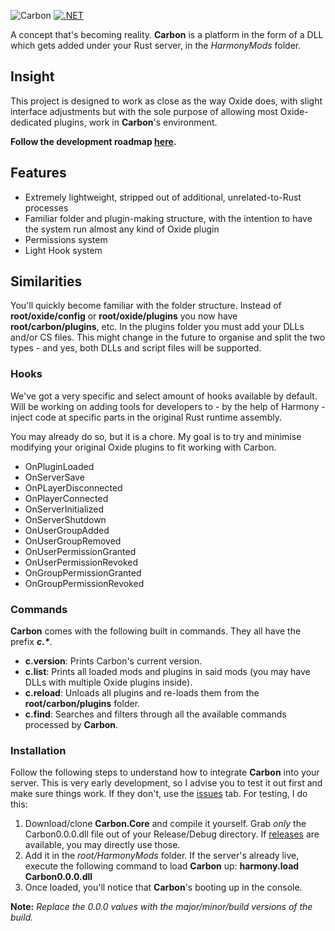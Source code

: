 ![Carbon](https://i.imgur.com/dUINq6H.png)
[![.NET](https://github.com/raulssorban/Carbon.Core/actions/workflows/dotnet.yml/badge.svg)](https://github.com/raulssorban/Carbon.Core/actions/workflows/dotnet.yml)

A concept that's becoming reality. **Carbon** is a platform in the form of a DLL which gets added under your Rust server, in the *HarmonyMods* folder. 

## Insight
This project is designed to work as close as the way Oxide does, with slight interface adjustments but with the sole purpose of allowing most Oxide-dedicated plugins, work in **Carbon**'s environment.

**Follow the development roadmap [here](https://trello.com/b/FMTfHkSg/carboncore).**

## Features
* Extremely lightweight, stripped out of additional, unrelated-to-Rust processes
* Familiar folder and plugin-making structure, with the intention to have the system run almost any kind of Oxide plugin
* Permissions system
* Light Hook system

## Similarities
You'll quickly become familiar with the folder structure. Instead of **root/oxide/config** or **root/oxide/plugins** you now have **root/carbon/plugins**, etc. In the plugins folder you must add your DLLs and/or CS files. This might change in the future to organise and split the two types - and yes, both DLLs and script files will be supported.

### Hooks
We've got a very specific and select amount of hooks available by default. Will be working on adding tools for developers to - by the help of Harmony - inject code at specific parts in the original Rust runtime assembly. 

You may already do so, but it is a chore. My goal is to try and minimise modifying your original Oxide plugins to fit working with Carbon.
* OnPluginLoaded
* OnServerSave
* OnPLayerDisconnected
* OnPlayerConnected
* OnServerInitialized
* OnServerShutdown
* OnUserGroupAdded
* OnUserGroupRemoved
* OnUserPermissionGranted
* OnUserPermissionRevoked
* OnGroupPermissionGranted
* OnGroupPermissionRevoked

### Commands
**Carbon** comes with the following built in commands. They all have the prefix **_c.*_**.
* **c.version**: Prints Carbon's current version.
* **c.list**: Prints all loaded mods and plugins in said mods (you may have DLLs with multiple Oxide plugins inside).
* **c.reload**: Unloads all plugins and re-loads them from the **root/carbon/plugins** folder.
* **c.find**: Searches and filters through all the available commands processed by **Carbon**.

### Installation
Follow the following steps to understand how to integrate **Carbon** into your server. This is very early development, so I advise you to test it out first and make sure things work. If they don't, use the [issues](https://github.com/raulssorban/Carbon.Core/issues) tab. For testing, I do this:

1. Download/clone **Carbon.Core** and compile it yourself. Grab *only* the Carbon0.0.0.dll file out of your Release/Debug directory. If [releases](https://github.com/raulssorban/Carbon.Core/releases) are available, you may directly use those.
1. Add it in the *root/HarmonyMods* folder. If the server's already live, execute the following command to load **Carbon** up: **harmony.load Carbon0.0.0.dll**
1. Once loaded, you'll notice that **Carbon**'s booting up in the console.

**Note:** *Replace the 0.0.0 values with the major/minor/build versions of the build.*
